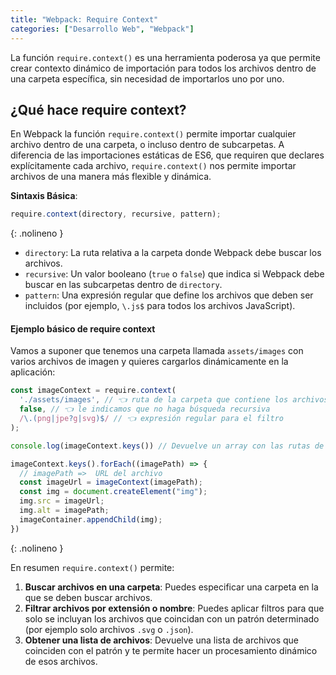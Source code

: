 ```yaml
---
title: "Webpack: Require Context"
categories: ["Desarrollo Web", "Webpack"]
---
```


La función `require.context()` es una herramienta poderosa ya que permite crear contexto dinámico de importación para todos los archivos dentro de una carpeta específica, sin necesidad de importarlos uno por uno.

## ¿Qué hace require context?

En Webpack la función `require.context()` permite importar cualquier archivo dentro de una carpeta, o incluso dentro de subcarpetas. A diferencia de las importaciones estáticas de ES6, que requiren que declares explícitamente cada archivo, `require.context()` nos permite importar archivos de una manera más flexible y dinámica.

**Sintaxis Básica**:

```js
require.context(directory, recursive, pattern);
```
{: .nolineno }

- `directory`: La ruta relativa a la carpeta donde Webpack debe buscar los archivos.
- `recursive`: Un valor booleano (`true` o `false`) que indica si Webpack debe buscar en las subcarpetas dentro de `directory`.
- `pattern`: Una expresión regular que define los archivos que deben ser incluidos (por ejemplo, `\.js$` para todos los archivos JavaScript).

#### Ejemplo básico de require context

Vamos a suponer que tenemos una carpeta llamada `assets/images` con varios archivos de imagen y quieres cargarlos dinámicamente en la aplicación:

```js
const imageContext = require.context(
  './assets/images', // 👈 ruta de la carpeta que contiene los archivos
  false, // 👈 le indicamos que no haga búsqueda recursiva
  /\.(png|jpe?g|svg)$/ // 👈 expresión regular para el filtro
);

console.log(imageContext.keys()) // Devuelve un array con las rutas de los archivos

imageContext.keys().forEach((imagePath) => {
  // imagePath =>  URL del archivo
  const imageUrl = imageContext(imagePath);
  const img = document.createElement("img");
  img.src = imageUrl;
  img.alt = imagePath;
  imageContainer.appendChild(img);
})
```
{: .nolineno }

En resumen `require.context()` permite:

1. **Buscar archivos en una carpeta**: Puedes especificar una carpeta en la que se deben buscar archivos.
2. **Filtrar archivos por extensión o nombre**: Puedes aplicar filtros para que solo se incluyan los archivos que coincidan con un patrón determinado (por ejemplo solo archivos `.svg` o `.json`).
3. **Obtener una lista de archivos**: Devuelve una lista de archivos que coinciden con el patrón y te permite hacer un procesamiento dinámico de esos archivos.
